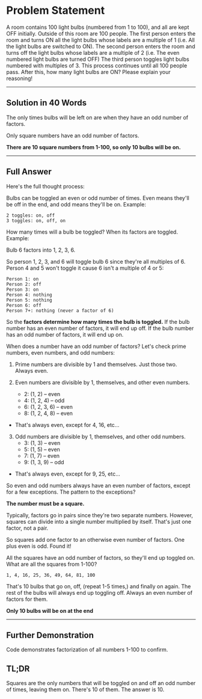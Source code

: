 # Problem Statement

A room contains 100 light bulbs (numbered from 1 to 100), and all are kept OFF initially. Outside of this room are 100 people. The first person enters the room and turns ON all the light bulbs whose labels are a multiple of 1 (i.e. All the light bulbs are switched to ON). The second person enters the room and turns off the light bulbs whose labels are a multiple of 2 (i.e. The even numbered light bulbs are turned OFF) The third person toggles light bulbs numbered with multiples of 3. This process continues until all 100 people pass. After this, how many light bulbs are ON? Please explain your reasoning!

***
## Solution in 40 Words

The only times bulbs will be left on are when they have an odd number of factors. 

Only square numbers have an odd number of factors.

**There are 10 square numbers from 1-100, so only 10 bulbs will be on.**

***
## Full Answer

Here's the full thought process:

Bulbs can be toggled an even or odd number of times. Even means they'll be off in the end, and odd means they'll be on. Example:

    2 toggles: on, off
    3 toggles: on, off, on

How many times will a bulb be toggled? When its factors are toggled. Example:

Bulb 6 factors into 1, 2, 3, 6.

So person 1, 2, 3, and 6 will toggle bulb 6 since they're all multiples of 6. 
Person 4 and 5 won't toggle it cause 6 isn't a multiple of 4 or 5:

    Person 1: on
    Person 2: off
    Person 3: on
    Person 4: nothing
    Person 5: nothing
    Person 6: off
    Person 7+: nothing (never a factor of 6)

So the **factors determine how many times the bulb is toggled.** 
If the bulb number has an even number of factors, it will end up off.
If the bulb number has an odd number of factors, it will end up on.

When does a number have an odd number of factors?
Let's check prime numbers, even numbers, and odd numbers:

1. Prime numbers are divisible by 1 and themselves. Just those two. Always even.


2. Even numbers are divisible by 1, themselves, and other even numbers. 
   * 2: (1, 2) – even 
   * 4: (1, 2, 4) – odd 
   * 6: (1, 2, 3, 6) – even 
   * 8: (1, 2, 4, 8) – even
        
* That's always even, except for 4, 16, etc...


3. Odd numbers are divisible by 1, themselves, and other odd numbers.
   * 3: (1, 3) – even 
   * 5: (1, 5) – even 
   * 7: (1, 7) – even 
   * 9: (1, 3, 9) – odd

* That's always even, except for 9, 25, etc...

So even and odd numbers always have an even number of factors, except for a few exceptions. The pattern to the exceptions? 

**The number must be a square.**

Typically, factors go in pairs since they're two separate numbers.
However, squares can divide into a single number multiplied by itself.
That's just one factor, not a pair.

So squares add one factor to an otherwise even number of factors.
One plus even is odd.
Found it!

All the squares have an odd number of factors, so they'll end up toggled on. What are all the squares from 1-100?

`1, 4, 16, 25, 36, 49, 64, 81, 100`

That's 10 bulbs that go on, off, (repeat 1-5 times,) and finally on again.
The rest of the bulbs will always end up toggling off. Always an even number of factors for them.

**Only 10 bulbs will be on at the end**

***
## Further Demonstration

Code demonstrates factorization of all numbers 1-100 to confirm.

## TL;DR

Squares are the only numbers that will be toggled on and off an odd number of times, leaving them on. There's 10 of them. The answer is 10.